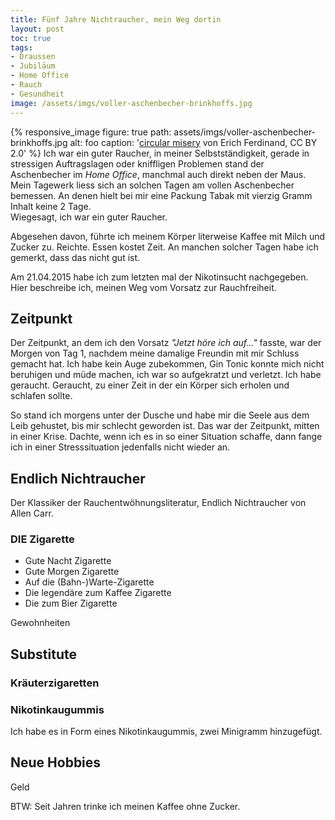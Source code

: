 ```yaml
---
title: Fünf Jahre Nichtraucher, mein Weg dortin
layout: post
toc: true
tags:
- Draussen
- Jubiläum
- Home Office
- Rauch
- Gesundheit
image: /assets/imgs/voller-aschenbecher-brinkhoffs.jpg
---
```

{% responsive_image figure: true path: assets/imgs/voller-aschenbecher-brinkhoffs.jpg alt: foo caption: '<a href="https://www.flickr.com/photos/erix/8441122874/in/photostream/">circular misery</a> von Erich Ferdinand, CC BY 2.0' %}
Ich war ein guter Raucher, in meiner Selbstständigkeit, 
gerade in stressigen Auftragslagen oder kniffligen Problemen 
stand der Aschenbecher im *Home Office*, manchmal auch  direkt neben der Maus. 
Mein Tagewerk liess sich an solchen Tagen am vollen Aschenbecher bemessen.
An denen hielt bei mir eine Packung Tabak mit vierzig Gramm Inhalt keine 2 Tage.  
Wiegesagt, ich war ein guter Raucher.


Abgesehen davon, führte ich meinem Körper literweise Kaffee mit Milch und Zucker zu. 
Reichte. Essen kostet Zeit.
An manchen solcher Tagen habe ich gemerkt, dass das nicht gut ist.

Am 21.04.2015 habe ich zum letzten mal der Nikotinsucht nachgegeben.  
Hier beschreibe ich, meinen Weg vom Vorsatz zur Rauchfreiheit.

## Zeitpunkt

Der Zeitpunkt, an dem ich den Vorsatz *"Jetzt höre ich auf..."* fasste, 
war der Morgen von Tag 1, nachdem meine damalige Freundin mit mir Schluss gemacht hat.
Ich habe kein Auge zubekommen, Gin Tonic konnte mich nicht beruhigen und müde machen, 
ich war so aufgekratzt und verletzt. Ich habe geraucht. 
Geraucht, zu einer Zeit in der ein Körper sich erholen und schlafen sollte.

So stand ich morgens unter der Dusche und habe mir die Seele aus dem Leib gehustet,
bis mir schlecht geworden ist.
Das war der Zeitpunkt, mitten in einer Krise. Dachte, 
wenn ich es in so einer Situation schaffe, 
dann fange ich in einer Stresssituation jedenfalls nicht wieder an.

## Endlich Nichtraucher

Der Klassiker der Rauchentwöhnungsliteratur, Endlich Nichtraucher von Allen Carr.

### DIE Zigarette

* Gute Nacht Zigarette
* Gute Morgen Zigarette
* Auf die (Bahn-)Warte-Zigarette
* Die legendäre zum Kaffee Zigarette
* Die zum Bier Zigarette

Gewohnheiten

## Substitute

### Kräuterzigaretten

### Nikotinkaugummis

Ich habe es in Form eines Nikotinkaugummis, zwei Minigramm hinzugefügt.

## Neue Hobbies

Geld

BTW: Seit Jahren trinke ich meinen Kaffee ohne Zucker.


